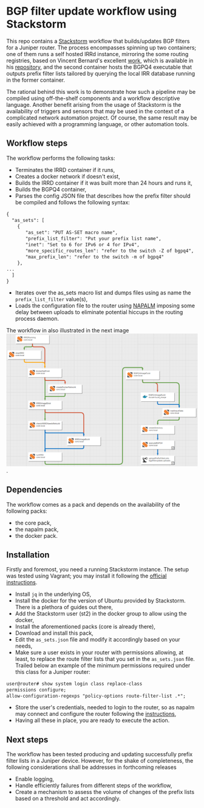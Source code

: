 # BGP filter update workflow using Stackstorm
This repo contains a [Stackstorm](https://stackstorm.com "stackstorm") workflow that builds/updates BGP filters for a Juniper router. The process encompasses spinning up two containers; one of them runs a self hosted IRRd instance, mirroring the some routing registries, based on Vincent Bernard's excellent [work](https://vincent.bernat.ch/en/blog/2020-bgpq4-irrd-docker "work"), which is available in his [repository](https://github.com/vincentbernat/irrd-legacy/tree/blade/master "Github"), and the second container hosts the BGPQ4 executable that outputs prefix filter lists tailored by querying the local IRR database running in the former container.

The rational behind this work is to demonstrate how such a pipeline may be compiled using off-the-shelf components and a workflow descriptive language. Another benefit arising from the usage of Stackstorm is the availability of triggers and sensors that may be used in the context of a complicated network automation project. Of course, the same result may be easily achieved with a programming language, or other automation tools.

## Workflow steps
The workflow performs the following tasks:
- Terminates the IRRD container if it runs,
- Creates a docker network if doesn't exist,
- Builds the IRRD container if it was built more than 24 hours and runs it,
- Builds the BGPQ4 container,
- Parses the config JSON file that describes how the prefix filter should be compiled and follows the following syntax:
```
{
  "as_sets": [
    {
       "as_set": "PUT AS-SET macro name",
       "prefix_list_filter": "Put your prefix list name",
       "inet": "Set to 6 for IPv6 or 4 for IPv4",
       "more_specific_routes_len": "refer to the switch -Z of bgpq4",
       "max_prefix_len": "refer to the switch -m of bgpq4"
    },
...
  ]
}
```
- Iterates over the as_sets macro list and dumps files using as name the `prefix_list_filter` value(s),
- Loads the configuration file to the router using [NAPALM](https://napalm.readthedocs.io/en/latest/ "NAPALM") imposing some delay between uploads to eliminate potential hiccups in the routing process daemon.

The workflow in also illustrated in the next image ![BGP filter update workflow](./Workflow.png "BGP filter update workflow").

## Dependencies
The workflow comes as a pack and depends on the availability of the following packs:
- the core pack,
- the napalm pack,
- the docker pack.

## Installation
Firstly and foremost, you need a running Stackstorm instance. The setup was tested using Vagrant; you may install it following the [official instructions](https://docs.stackstorm.com/install/vagrant.html "official instructions").
- Install `jq` in the underlying OS,
- Install the docker for the version of Ubuntu provided by Stackstorm. There is a plethora of guides out there,
- Add the Stackstorm user (st2) in the docker group to allow using the docker,
- Install the aforementioned packs (core is already there),
- Download and install this pack, 
- Edit the `as_sets.json` file and modify it accordingly based on your needs, 
- Make sure a user exists in your router with permissions allowing,  at least, to replace the route filter lists that you set in the `as_sets.json` file. Trailed below an example of the minimum permissions required under this class for a Juniper router:
```
user@router# show system login class replace-class 
permissions configure;
allow-configuration-regexps "policy-options route-filter-list .*";

```
- Store the user's credentials, needed to login to the router, so as napalm may connect and configure the router following the [instructions](https://github.com/StackStorm-Exchange/stackstorm-napalm/blob/master/README.md),
- Having all these in place, you are ready to execute the action.


## Next steps
The workflow has been tested producing and updating successfully prefix filter lists in a Juniper device. However, for the shake of completeness, the following considerations shall be addresses in forthcoming releases
- Enable logging,
- Handle efficiently failures from different steps of the workflow,
- Create a mechanism to assess the volume of changes of the prefix lists based on a threshold and act accordingly.
